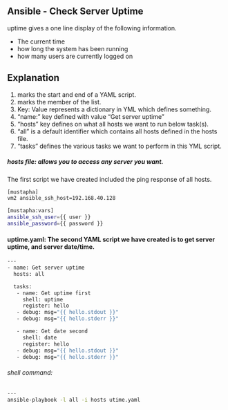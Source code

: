 ## Ansible - Check Server Uptime
uptime gives a one line display of the following information.
- The current time
- how long the system has been running
- how many users are currently logged on
## Explanation
1. marks the start and end of a YAML script.
2. marks the member of the list.
3. Key: Value represents a dictionary in YML which defines something.
4. “name:” key defined with value “Get server uptime”
5. “hosts” key defines on what all hosts we want to run below task(s).
6. “all” is a default identifier which contains all hosts defined in the hosts file.
7. “tasks” defines the various tasks we want to perform in this YML script.

##### hosts file:  allows you to access any server you want.

The first script we have created included the ping response of all hosts.

```sh
[mustapha]
vm2 ansible_ssh_host=192.168.40.128

[mustapha:vars]
ansible_ssh_user={{ user }}
ansible_password={{ password }}
```

#### uptime.yaml:  The second YAML script we have created is to get server uptime, and server date/time.

```sh
---
- name: Get server uptime
  hosts: all

  tasks:
   - name: Get uptime first
     shell: uptime
     register: hello
   - debug: msg="{{ hello.stdout }}"
   - debug: msg="{{ hello.stderr }}"

   - name: Get date second
     shell: date
     register: hello
   - debug: msg="{{ hello.stdout }}"
   - debug: msg="{{ hello.stderr }}"
```
###### shell command:
```sh
---
ansible-playbook -l all -i hosts utime.yaml 
```